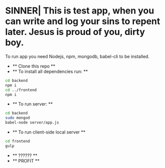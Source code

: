 # SINNER| This is test app, when you can write and log your sins to repent later. Jesus is proud of you, dirty boy.

To run app you need Nodejs, npm, mongodb, babel-cli to be installed.

- ** Clone this repo **
- ** To install all dependencies run: **
```sh
cd backend
npm i
cd ../frontend
npm i
```
- ** To run server: **
```sh
cd backend
sudo mongod
babel-node server/app.js
```
- ** To run client-side local server **
```sh
cd frontend
gulp
```
- ** ?????? **
- ** PROFIT **
